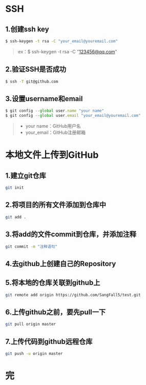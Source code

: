 # SSH

## 1.创建ssh key

```bash
$ ssh-keygen -t rsa -C "your_email@youremail.com"
```

> ex：$ ssh-keygen -t rsa -C "123456@qq.com"

## 2.验证SSH是否成功

```bash
$ ssh -T git@github.com
```

## 3.设置username和email

```jsx
$ git config --global user.name "your name"
$ git config --global user.email "your_email@youremail.com"
```

> - your name：GitHub用户名
> - your_email：GitHub注册邮箱

# 本地文件上传到GitHub

## 1.建立git仓库

```bash
git init
```

## 2.将项目的所有文件添加到仓库中

```bash
git add .
```

## 3.将add的文件commit到仓库，并添加注释

```bash
git commit -m "注释语句"
```

## 4.去github上创建自己的Repository

## 5.将本地的仓库关联到github上

```bash
git remote add origin https://github.com/SangFall5/test.git
```

## 6.上传github之前，要先pull一下

```bash
git pull origin master
```

## 7.上传代码到github远程仓库

```bash
git push -u origin master
```

# 完



